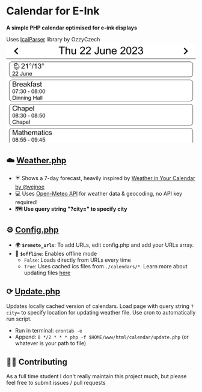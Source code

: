 # Calendar for E-Ink
**A simple PHP calendar optimised for e-ink displays**

Uses [IcalParser](https://github.com/OzzyCzech/icalparser) library by OzzyCzech
![Alt text](Images/timetable.png)
## <a name="weather"></a>☁️ [Weather.php](weather.php)
* ☔ Shows a 7-day forecast, heavily inspired by [Weather in Your Calendar by @vejnoe](https://github.com/vejnoe/weather-in-your-calendar/tree/master)
* 💻 Uses [Open-Meteo API](https://open-meteo.com/) for weather data & geocoding, no API key required!
* __🗺 Use query string "?city=" to specify city__

## <a name="config"></a>⚙ [Config.php](config.php)
* 🌍 __`$remote_urls`__: To add URLs, edit config.php and add your URLs array.
* 🔗 __`$offline`__: Enables offline mode
    * `False`: Loads directly from URLs every time
    * `True`: Uses cached ics files from `./calendars/*`. Learn more about updating files [here](#update)

## <a name="update"></a>⟳ [Update.php](update.php)
Updates locally cached version of calendars. Load page with query string `?city=` to specify location for updating weather file. Use cron to automatically run script.

* Run in terminal: `crontab -e`
* Append: `0 */2 * * * php -f $HOME/www/html/calendar/update.php` (or whatever is your path to file)

## <a name="contributing"></a> 🤝🏻 Contributing
As a full time student I don't really maintain this project much, but please feel free to submit issues / pull requests